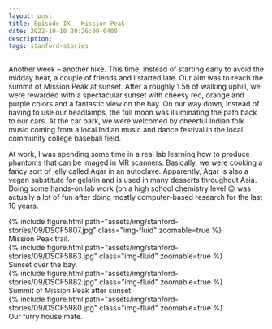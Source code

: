 ```yaml
---
layout: post
title: Episode IX - Mission Peak
date: 2022-10-10 20:26:00-0400
description:
tags: stanford-stories
---
```


Another week – another hike. This time, instead of starting early to avoid the midday heat, a couple of friends and I started late. Our aim was to reach the summit of Mission Peak at sunset. After a roughly 1.5h of walking uphill, we were rewarded with a spectacular sunset with cheesy red, orange and purple colors and a fantastic view on the bay. On our way down, instead of having to use our headlamps, the full moon was illuminating the path back to our cars. At the car park, we were welcomed by cheerful Indian folk music coming from a local Indian music and dance festival in the local community college baseball field.

At work, I was spending some time in a real lab learning how to produce phantoms that can be imaged in MR scanners. Basically, we were cooking a fancy sort of jelly called Agar in an autoclave. Apparently, Agar is also a vegan substitute for gelatin and is used in many desserts throughout Asia. Doing some hands-on lab work (on a high school chemistry level 😉 was actually a lot of fun after doing mostly computer-based research for the last 10 years.

<div class="row mt-3">
    <div class="col-sm mt-3 mt-md-0">
        {% include figure.html path="assets/img/stanford-stories/09/DSCF5807.jpg" class="img-fluid" zoomable=true %}
    </div>
</div>
<div class="caption">
    Mission Peak trail.
</div>

<div class="row mt-3">
    <div class="col-sm mt-3 mt-md-0">
        {% include figure.html path="assets/img/stanford-stories/09/DSCF5863.jpg" class="img-fluid" zoomable=true %}
    </div>
</div>
<div class="caption">
    Sunset over the bay.
</div>

<div class="row mt-3">
    <div class="col-sm mt-3 mt-md-0">
        {% include figure.html path="assets/img/stanford-stories/09/DSCF5882.jpg" class="img-fluid" zoomable=true %}
    </div>
</div>
<div class="caption">
    Summit of Mission Peak after sunset.
</div>

<div class="row mt-3">
    <div class="col-sm mt-3 mt-md-0">
        {% include figure.html path="assets/img/stanford-stories/09/DSCF5980.jpg" class="img-fluid" zoomable=true %}
    </div>
</div>
<div class="caption">
    Our furry house mate.
</div>

